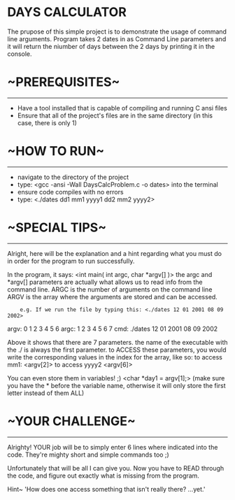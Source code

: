 # DAYS CALCULATOR
The prupose of this simple project is to demonstrate the usage of command line arguments.
Program takes 2 dates in as Command Line parameters and it will return the niumber of days between the 2 days by printing it in the console.

# ~PREREQUISITES~
-----------------
+ Have a tool installed that is capable of compiling and running C ansi files
+ Ensure that all of the project's files are in the same directory (in this case, there is only 1)

# ~HOW TO RUN~
--------------
+ navigate to the directory of the project
+ type: <gcc -ansi -Wall DaysCalcProblem.c -o dates> into the terminal
+ ensure code compiles with no errors
+ type: <./dates dd1 mm1 yyyy1 dd2 mm2 yyyy2>

# ~SPECIAL TIPS~
----------------
Alright, here will be the explanation and a hint regarding what you must do in order for the program to run successfully.

In the program, it says: 
        <int main( int argc, char *argv[] )>
        the argc and *argv[] parameters are actually what allows us to read info from the command line.
        ARGC is the number of arguments on the command line
        ARGV is the array where the arguments are stored and can be accessed.

        e.g. If we run the file by typing this: <./dates 12 01 2001 08 09 2002>

argv:      0    1  2   3   4  5   6
argc:      1    2  3   4   5  6   7
cmd:    ./dates 12 01 2001 08 09 2002

Above it shows that there are 7 parameters.
the name of the executable with the ./ is always the first parameter.
to ACCESS these parameters, you would write the corresponding values in the index for the array, like so:
    to access mm1: <argv[2]>
    to access yyyy2 <argv[6]>

You can even store them in variables! ;)
    <char *day1 = argv[1];>         (make sure you have the * before the variable name, otherwise it will only store the first letter instead
                                    of them ALL)

# ~YOUR CHALLENGE~
----------------
Alrighty!  YOUR job will be to simply enter 6 lines where indicated into the code.
They're mighty short and simple commands too ;)

Unfortunately that will be all I can give you.
Now you have to READ through the code, and figure out exactly what is missing from the program.

























Hint~ 'How does one access something that isn't really there?                                                          ...yet.'